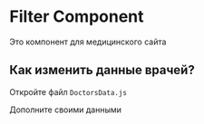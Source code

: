 # Filter Component

Это компонент для медицинского сайта

## Как изменить данные врачей?

Откройте файл `DoctorsData.js`

Дополните своими данными

